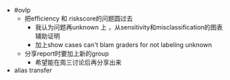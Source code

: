 - #ovlp
	- 把efficiency 和 riskscore的问题圆过去
		- 我认为问题再unknown 上 ，从sensitivity和misclassification的图表辅助证明
		- 加上show cases can't blam graders for not labeling unknown
	- 分享report时要加上新的group
		- 希望能在周三讨论后再分享出来
- alias transfer